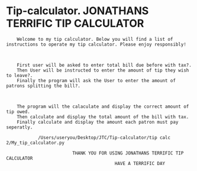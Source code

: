 # Tip-calculator.                     JONATHANS TERRIFIC TIP CALCULATOR

        Welcome to my tip calculator. Below you will find a list of instructions to operate my tip calculator. Please enjoy responsibly! 



        First user will be asked to enter total bill due before with tax?.
        Then User will be instructed to enter the amount of tip they wish to leave?.
        Finally the program will ask the User to enter the amount of patrons splitting the bill?.

        
        
        The program will the calaculate and display the correct amount of tip owed.
        Then calculate and display the total amount of the bill with tax.
        Finally calculate and display the amount each patron must pay seperatly. 

                /Users/useryou/Desktop/JTC/Tip-calculator/tip calc 2/My_tip_calculator.py
                        
                             THANK YOU FOR USING JONATHANS TERRIFIC TIP CALCULATOR
                                             HAVE A TERRIFIC DAY
